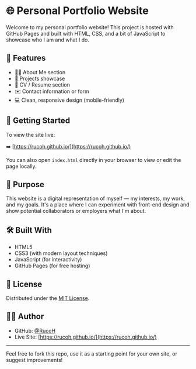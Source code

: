 # 🌐 Personal Portfolio Website

Welcome to my personal portfolio website! This project is hosted with GitHub Pages and built with HTML, CSS, and a bit of JavaScript to showcase who I am and what I do.

## 📌 Features

* 🧑‍💻 About Me section
* 📁 Projects showcase
* 📄 CV / Resume section
* ✉️ Contact information or form
* 💻 Clean, responsive design (mobile-friendly)

## 🚀 Getting Started

To view the site live:

➡️ [https://rucoh.github.io/](https://rucoh.github.io/)

You can also open `index.html` directly in your browser to view or edit the page locally.

## 🎯 Purpose

This website is a digital representation of myself — my interests, my work, and my goals. It's a place where I can experiment with front-end design and show potential collaborators or employers what I'm about.

## 🛠️ Built With

* HTML5
* CSS3 (with modern layout techniques)
* JavaScript (for interactivity)
* GitHub Pages (for free hosting)

## 📄 License

Distributed under the [MIT License](LICENSE).

## 🙋‍♂️ Author

* GitHub: [@RucoH](https://github.com/RucoH)
* Live Site: [https://rucoh.github.io/](https://rucoh.github.io/)

---

Feel free to fork this repo, use it as a starting point for your own site, or suggest improvements!
